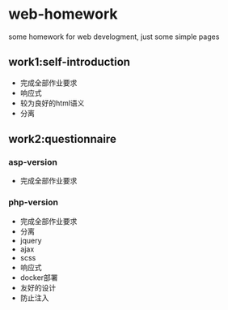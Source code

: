 # web-homework
some homework for web develogment, just some simple pages

## work1:self-introduction

- 完成全部作业要求
- 响应式
- 较为良好的html语义
- 分离

## work2:questionnaire

### asp-version

- 完成全部作业要求

### php-version

- 完成全部作业要求
- 分离
- jquery
- ajax
- scss
- 响应式
- docker部署
- 友好的设计
- 防止注入
